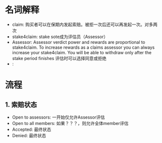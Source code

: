 # 名词解释
- claim: 购买者可以在保期内发起索赔。被拒一次后还可以再发起一次。对多两次
- stake4claim: stake sote成为评估员（Assessor）
- Assessor: 
  Assessor verdict power and rewards are proportional to stake4claim. 
  To increase rewards as a claims assessor you can always increase your stake4claim. 
  You will be able to withdraw only after the stake period finishes
  评估时可以选择同意或拒绝
- :



# 流程
## 1. 索赔状态
- Open to assessors: 一开始仅允许Assessor评估
- Open to all members: 如果？？？，则允许全体member评估
- Accepted: 最终状态
- Denied: 最终状态


